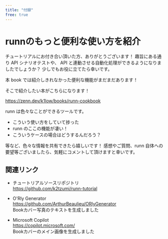 ```yaml
---
title: "付録"
free: true
---
```


# runnのもっと便利な使い方を紹介

チュートリアルにお付き合い頂いた方、ありがとうございます！
趣旨にある通り API シナリオテストや、 API と連動させる自動化処理ができるようになりましたでしょうか？
少しでもお役に立てたら幸いです。

本 book では紹介しきれなかった便利な機能がまだまだあります！

そこで紹介したい本がこちらになります！

https://zenn.dev/k1low/books/runn-cookbook

runn は色々なことができるツールです。

* こういう使い方をしていて捗った
* runn のここの機能が凄い！
* こういうケースの場合はどうするんだろう？

等など、色々な情報を共有できたら嬉しいです！
感想やご質問、runn 自体への要望等ございましたら、気軽にコメントして頂けますと幸いです。

## 関連リンク

* チュートリアルソースリポジトリ  
https://github.com/k2tzumi/runn-tutorial

* O'Rly Generator  
https://github.com/ArthurBeaulieu/ORlyGenerator  
Bookカバー写真のテキストを生成しました

* Microsoft Copilot  
https://copilot.microsoft.com/  
Bookカバーのメイン画像を生成しました  
